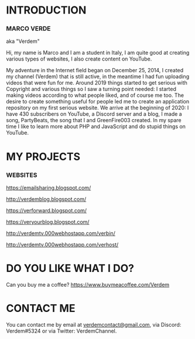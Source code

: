 # INTRODUCTION

### MARCO VERDE

aka "Verdem"

Hi, my name is Marco and I am a student in Italy, I am quite good at creating various types of websites, I also create content on YouTube.  

My adventure in the Internet field began on December 25, 2014, I created my channel (Verdem) that is still active, in the meantime I had fun uploading videos that were fun for me. Around 2019 things started to get serious with Copyright and various things so I saw a turning point needed: I started making videos according to what people liked, and of course me too. The desire to create something useful for people led me to create an application repository on my first serious website. We arrive at the beginning of 2020: I have 430 subscribers on YouTube, a Discord server and a blog, I made a song, PartyBeats, the song that I and GreenFire003 created. In my spare time I like to learn more about PHP and JavaScript and do stupid things on YouTube.

# MY PROJECTS

### WEBSITES

https://emailsharing.blogspot.com/

http://verdemblog.blogspot.com/

https://verforward.blogspot.com/

https://veryourblog.blogspot.com/

http://verdemtv.000webhostapp.com/verbin/

http://verdemtv.000webhostapp.com/verhost/

# DO YOU LIKE WHAT I DO?

Can you buy me a coffee?
https://www.buymeacoffee.com/Verdem

# CONTACT ME

You can contact me by email at verdemcontact@gmail.com, via Discord: Verdem#5324 or via Twitter: VerdemChannel.
